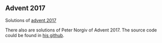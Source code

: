 ## Advent 2017

Solutions of [advent 2017](https://adventofcode.com/2017/day/1)

There also are solutions of Peter Norgiv of Advent 2017. The source code could be found in  [his github](https://github.com/norvig/pytudes/blob/master/ipynb/Advent%202017.ipynb).
